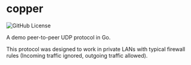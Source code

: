 # copper
![GitHub License](https://img.shields.io/github/license/sebastian-j-ibanez/udp-p2p-demo?color=00ADD8)

A demo peer-to-peer UDP protocol in Go.

This protocol was designed to work in private LANs with typical firewall rules (Incoming traffic ignored, outgoing traffic allowed).